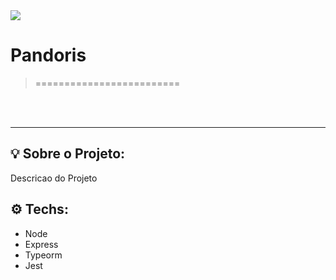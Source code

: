 <img src="https://mestresdaweb.com.br/wp-content/uploads/2020/05/logo-negativo.png" />

# Pandoris

> =========================

<br/><br/>

<hr/>

## 💡 Sobre o Projeto:

Descricao do Projeto

## ⚙️ Techs:

- Node
- Express
- Typeorm
- Jest

